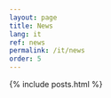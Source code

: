 ```yaml
---
layout: page
title: News
lang: it
ref: news
permalink: /it/news
order: 5
---
```


<main class="container my-5" markdown="1">
    {% include posts.html %}
</main>

